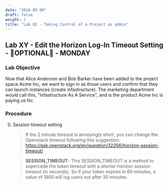 ```yaml
---
date: "2016-05-09"
draft: false
weight: 2
title: "Lab 02 - Taking Control of a Project as admin"
---
```


## Lab XY - Edit the Horizon Log-In Timeout Setting - &#x1F680;OPTIONAL&#x1F680; - MONDAY

### Lab Objective

Now that Alice Anderson and Bob Barker have been added to the project space Acme Inc, we want to sign in as those users and confirm that they can launch instances (create infastructure). The marketing department would call this, "Infastructure As A Service", and is the product Acme Inc is paying us for.

### Procedure

0. Session timeout setting
    > If the 2 minute timeout is annoyingly short, you can change the Openstack timeout following this suggestion: https://ask.openstack.org/en/question/32206/horizon-session-timeout/

    > **SESSION_TIMEOUT**- This SESSION_TIMEOUT is a method to supercede the token timeout with a shorter horizon session timeout (in seconds). So if your token expires in 60 minutes, a value of 1800 will log users out after 30 minutes.
